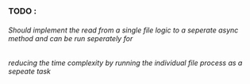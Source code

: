 ### TODO : 
###### Should implement the read from a single file logic to a seperate async method and can be run seperately for 
###### reducing the time complexity by running the individual file process as a sepeate task
